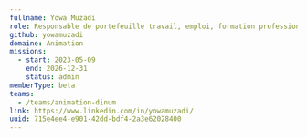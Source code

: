 ```yaml
---
fullname: Yowa Muzadi
role: Responsable de portefeuille travail, emploi, formation professionnelle
github: yowamuzadi
domaine: Animation
missions:
  - start: 2023-05-09
    end: 2026-12-31
    status: admin
memberType: beta
teams:
  - /teams/animation-dinum
link: https://www.linkedin.com/in/yowamuzadi/
uuid: 715e4ee4-e901-42dd-bdf4-2a3e62028400
---
```

